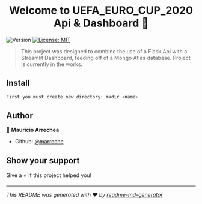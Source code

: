 <h1 align="center">Welcome to UEFA_EURO_CUP_2020 Api & Dashboard 👋</h1>
<p>
  <img alt="Version" src="https://img.shields.io/badge/version-1.0.0-blue.svg?cacheSeconds=2592000" />
  <a href="#" target="_blank">
    <img alt="License: MIT" src="https://img.shields.io/badge/License-MIT-yellow.svg" />
  </a>
</p>

> This project was designed to combine the use of a Flask Api with a Streamlit Dashboard, feeding off of a Mongo Atlas database. Project is currently in the works.

## Install

```sh
First you must create new directory: mkdir <name>
```

## Author

👤 **Mauricio Arrechea**

* Github: [@marreche](https://github.com/marreche)

## Show your support

Give a ⭐️ if this project helped you!

***
_This README was generated with ❤️ by [readme-md-generator](https://github.com/kefranabg/readme-md-generator)_